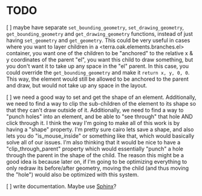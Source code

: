 
# TODO
[ ] maybe have separate `set_bounding_geometry`, `set_drawing_geometry`, `get_bounding_geometry` and `get_drawing_geometry` functions, instead of just having `set_geometry` and `get_geometry`. This could be very useful in cases where you want to layer children in a <terra.oak.elements.branches.el> container, you want one of the children to be "anchored" to the relative x & y coordinates of the parent "el", you want this child to draw something, but you don't want it to take up any space in the "el" parent. In this case, you could override the `get_bounding_geometry` and make it `return x, y, 0, 0`. This way, the element would still be allowed to be anchored to the parent and draw, but would not take up any space in the layout.

[ ] we need a good way to set and get the shape of an element. Additionally, we need to find a way to clip the sub-children of the element to its shape so that they can't draw outside of it. Additionally, we need to find a way to "punch holes" into an element, and be able to "see through" that hole AND click through it. I think the way I'm going to make all of this work is by having a "shape" property. I'm pretty sure cairo lets save a shape, and also lets you do "is_mouse_inside" or something like that, which would basically solve all of our issues. I'm also thinking that it would be nice to have a "clip_through_parent" property which would essentially "punch" a hole through the parent in the shape of the child. The reason this might be a good idea is because later on, if I'm going to be optimizing everything to only redraw its before/after geometry, moving the child (and thus moving the "hole") would also be optimized with this system.

[ ] write documentation. Maybe use [Sphinx](https://www.sphinx-doc.org/en/master/)?
